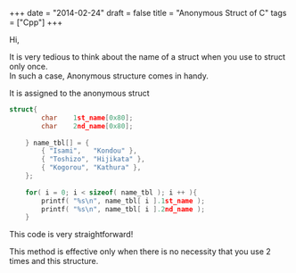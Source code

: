 +++
date = "2014-02-24"
draft = false
title = "Anonymous Struct of C"
tags = ["Cpp"]
+++

Hi,

It is very tedious to think about the name of a struct when you use to struct only once.  
In such a case, Anonymous structure comes in handy.

It is assigned to the anonymous struct

```cpp
struct{
        char    1st_name[0x80];
        char    2nd_name[0x80];
 
    } name_tbl[] = {
        { "Isami",   "Kondou" },
        { "Toshizo", "Hijikata" },
        { "Kogorou", "Kathura" },
    };
 
    for( i = 0; i < sizeof( name_tbl ); i ++ ){
        printf( "%s\n", name_tbl[ i ].1st_name );
        printf( "%s\n", name_tbl[ i ].2nd_name );
    } 
```

This code is very straightforward!  

This method is effective only when there is no necessity that you use 2 times and this structure. 
